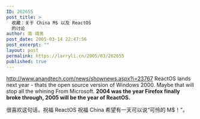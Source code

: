 ```yaml
---
ID: 262655
post_title: >
  收藏：关于 China M$ 以及 ReactOS
  的讨论
author: 南 靖男
post_date: 2005-03-14 22:47:56
post_excerpt: ""
layout: post
permalink: https://larryli.cn/2005/03/262655
published: true
---
```

<a href="http://www.anandtech.com/news/shownews.aspx?i=23767">http://www.anandtech.com/news/shownews.aspx?i=23767</a>
ReactOS lands next year - thats the open source version of Windows 2000. Maybe that will stop all the whining From&nbsp;Microsoft. <strong>2004 was the year Firefox finally broke through, 2005 will be the year of ReactOS. </strong>

很喜欢这句话，祝福 ReactOS 祝福 China 希望有一天可以说“可怜的 M$！”。